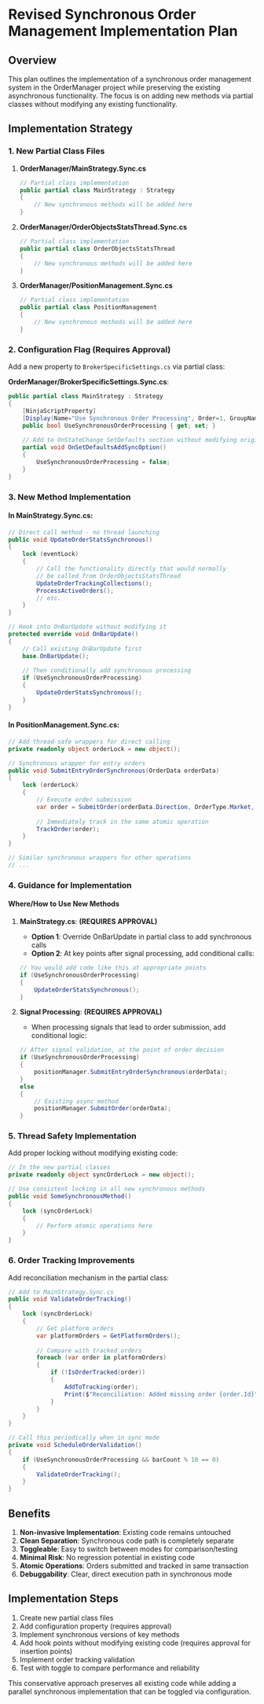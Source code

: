 # Revised Synchronous Order Management Implementation Plan

## Overview
This plan outlines the implementation of a synchronous order management system in the OrderManager project while preserving the existing asynchronous functionality. The focus is on adding new methods via partial classes without modifying any existing functionality.

## Implementation Strategy

### 1. New Partial Class Files

1. **OrderManager/MainStrategy.Sync.cs**
   ```csharp
   // Partial class implementation
   public partial class MainStrategy : Strategy
   {
       // New synchronous methods will be added here
   }
   ```

2. **OrderManager/OrderObjectsStatsThread.Sync.cs**
   ```csharp
   // Partial class implementation
   public partial class OrderObjectsStatsThread
   {
       // New synchronous methods will be added here
   }
   ```

3. **OrderManager/PositionManagement.Sync.cs**
   ```csharp
   // Partial class implementation
   public partial class PositionManagement
   {
       // New synchronous methods will be added here
   }
   ```

### 2. Configuration Flag (Requires Approval)

Add a new property to `BrokerSpecificSettings.cs` via partial class:

**OrderManager/BrokerSpecificSettings.Sync.cs**:
```csharp
public partial class MainStrategy : Strategy
{
    [NinjaScriptProperty]
    [Display(Name="Use Synchronous Order Processing", Order=1, GroupName="Broker Settings")]
    public bool UseSynchronousOrderProcessing { get; set; }
    
    // Add to OnStateChange SetDefaults section without modifying original
    partial void OnSetDefaultsAddSyncOption()
    {
        UseSynchronousOrderProcessing = false;
    }
}
```

### 3. New Method Implementation

#### In MainStrategy.Sync.cs:

```csharp
// Direct call method - no thread launching
public void UpdateOrderStatsSynchronous()
{
    lock (eventLock)
    {
        // Call the functionality directly that would normally 
        // be called from OrderObjectsStatsThread
        UpdateOrderTrackingCollections();
        ProcessActiveOrders();
        // etc.
    }
}

// Hook into OnBarUpdate without modifying it
protected override void OnBarUpdate()
{
    // Call existing OnBarUpdate first
    base.OnBarUpdate();
    
    // Then conditionally add synchronous processing
    if (UseSynchronousOrderProcessing)
    {
        UpdateOrderStatsSynchronous();
    }
}
```

#### In PositionManagement.Sync.cs:

```csharp
// Add thread-safe wrappers for direct calling
private readonly object orderLock = new object();

// Synchronous wrapper for entry orders
public void SubmitEntryOrderSynchronous(OrderData orderData)
{
    lock (orderLock)
    {
        // Execute order submission
        var order = SubmitOrder(orderData.Direction, OrderType.Market, orderData.Quantity, 0, 0, 0, "", orderData.SignalName);
        
        // Immediately track in the same atomic operation
        TrackOrder(order);
    }
}

// Similar synchronous wrappers for other operations
// ...
```

### 4. Guidance for Implementation

#### Where/How to Use New Methods

1. **MainStrategy.cs**: **(REQUIRES APPROVAL)**
   - **Option 1**: Override OnBarUpdate in partial class to add synchronous calls
   - **Option 2**: At key points after signal processing, add conditional calls:
   ```csharp
   // You would add code like this at appropriate points
   if (UseSynchronousOrderProcessing)
   {
       UpdateOrderStatsSynchronous();
   }
   ```

2. **Signal Processing**: **(REQUIRES APPROVAL)**
   - When processing signals that lead to order submission, add conditional logic:
   ```csharp
   // After signal validation, at the point of order decision
   if (UseSynchronousOrderProcessing)
   {
       positionManager.SubmitEntryOrderSynchronous(orderData);
   }
   else
   {
       // Existing async method
       positionManager.SubmitOrder(orderData);
   }
   ```

### 5. Thread Safety Implementation

Add proper locking without modifying existing code:

```csharp
// In the new partial classes
private readonly object syncOrderLock = new object();

// Use consistent locking in all new synchronous methods
public void SomeSynchronousMethod()
{
    lock (syncOrderLock)
    {
        // Perform atomic operations here
    }
}
```

### 6. Order Tracking Improvements

Add reconciliation mechanism in the partial class:

```csharp
// Add to MainStrategy.Sync.cs
public void ValidateOrderTracking()
{
    lock (syncOrderLock)
    {
        // Get platform orders
        var platformOrders = GetPlatformOrders();
        
        // Compare with tracked orders
        foreach (var order in platformOrders)
        {
            if (!IsOrderTracked(order))
            {
                AddToTracking(order);
                Print($"Reconciliation: Added missing order {order.Id}");
            }
        }
    }
}

// Call this periodically when in sync mode
private void ScheduleOrderValidation()
{
    if (UseSynchronousOrderProcessing && barCount % 10 == 0)
    {
        ValidateOrderTracking();
    }
}
```

## Benefits

1. **Non-invasive Implementation**: Existing code remains untouched
2. **Clean Separation**: Synchronous code path is completely separate
3. **Toggleable**: Easy to switch between modes for comparison/testing
4. **Minimal Risk**: No regression potential in existing code
5. **Atomic Operations**: Orders submitted and tracked in same transaction
6. **Debuggability**: Clear, direct execution path in synchronous mode

## Implementation Steps

1. Create new partial class files
2. Add configuration property (requires approval)
3. Implement synchronous versions of key methods
4. Add hook points without modifying existing code (requires approval for insertion points)
5. Implement order tracking validation
6. Test with toggle to compare performance and reliability

This conservative approach preserves all existing code while adding a parallel synchronous implementation that can be toggled via configuration. 